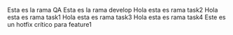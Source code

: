 Esta es la rama QA
Esta es la rama develop
Hola esta es rama task2
Hola esta es rama task1
Hola esta es rama task3
Hola esta es rama task4
Este es un hotfix crítico para feature1
